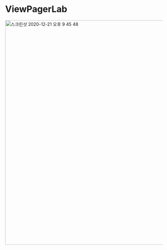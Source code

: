 # ViewPagerLab


<img width="721" alt="스크린샷 2020-12-21 오후 9 45 48" src="https://user-images.githubusercontent.com/16661945/102778691-63b80a00-43d6-11eb-9249-60de46980407.png">
